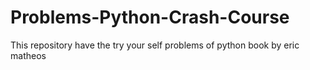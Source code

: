 # Problems-Python-Crash-Course
This repository have the try your self problems of python book by eric matheos
